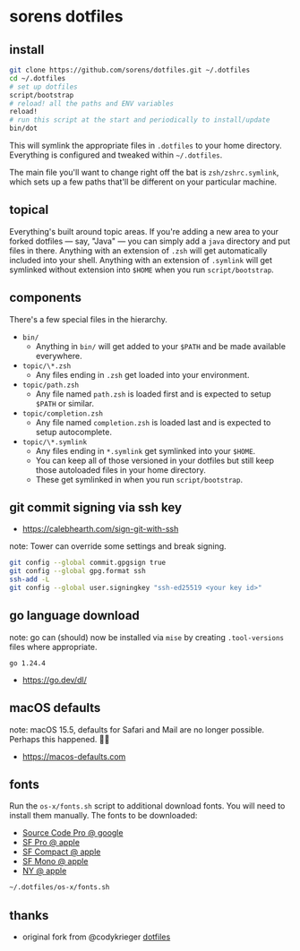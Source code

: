 # sorens dotfiles

## install

```sh
git clone https://github.com/sorens/dotfiles.git ~/.dotfiles
cd ~/.dotfiles
# set up dotfiles
script/bootstrap
# reload! all the paths and ENV variables
reload!
# run this script at the start and periodically to install/update
bin/dot
```

This will symlink the appropriate files in `.dotfiles` to your home directory.
Everything is configured and tweaked within `~/.dotfiles`.

The main file you'll want to change right off the bat is `zsh/zshrc.symlink`,
which sets up a few paths that'll be different on your particular machine.

## topical

Everything's built around topic areas. If you're adding a new area to your
forked dotfiles — say, "Java" — you can simply add a `java` directory and put
files in there. Anything with an extension of `.zsh` will get automatically
included into your shell. Anything with an extension of `.symlink` will get
symlinked without extension into `$HOME` when you run `script/bootstrap`.

## components

There's a few special files in the hierarchy.

- `bin/`
  - Anything in `bin/` will get added to your `$PATH` and be made available everywhere.
- `topic/\*.zsh`
  - Any files ending in `.zsh` get loaded into your environment.
- `topic/path.zsh`
  - Any file named `path.zsh` is loaded first and is expected to setup `$PATH` or similar.
- `topic/completion.zsh`
  - Any file named `completion.zsh` is loaded last and is expected to setup autocomplete.
- `topic/\*.symlink`
  - Any files ending in `*.symlink` get symlinked into your `$HOME`.
  - You can keep all of those versioned in your dotfiles but still keep those autoloaded files in your home directory.
  - These get symlinked in when you run `script/bootstrap`.

## git commit signing via ssh key

- https://calebhearth.com/sign-git-with-ssh

note: Tower can override some settings and break signing.

```sh
git config --global commit.gpgsign true
git config --global gpg.format ssh
ssh-add -L
git config --global user.signingkey "ssh-ed25519 <your key id>"
```

## go language download

note: go can (should) now be installed via `mise` by creating `.tool-versions` files where appropriate.

```
go 1.24.4
```

- https://go.dev/dl/

## macOS defaults

note: macOS 15.5, defaults for Safari and Mail are no longer possible. Perhaps this happened. 🤷🏻

- https://macos-defaults.com

## fonts

Run the `os-x/fonts.sh` script to additional download fonts. You will need to install them manually. The fonts to be downloaded:

- [Source Code Pro @ google](https://fonts.google.com/download?family=Source%20Code%20Pro)
- [SF Pro @ apple](https://devimages-cdn.apple.com/design/resources/download/SF-Pro.dmg)
- [SF Compact @ apple](https://devimages-cdn.apple.com/design/resources/download/SF-Compact.dmg)
- [SF Mono @ apple](https://devimages-cdn.apple.com/design/resources/download/SF-Mono.dmg)
- [NY @ apple](https://devimages-cdn.apple.com/design/resources/download/NY.dmg)

```sh
~/.dotfiles/os-x/fonts.sh
```

## thanks

- original fork from @codykrieger [dotfiles](https://github.com/codykrieger/dotfiles)
